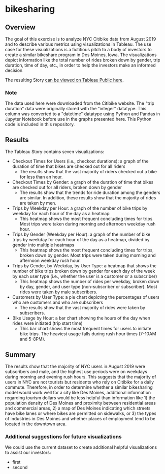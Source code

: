 # bikesharing

## Overview

The goal of this exercise is to analyze NYC Citibike data from August 2019 and to describe various metrics using visualizations in Tableau. The use case for these visualizations is a fictitious pitch to a body of investors to create a similar bikeshare program in Des Moines, Iowa. The visualizations depict information like the total number of rides broken down by gender, trip duration, time of day, etc., in order to help the investors make an informed decision. 

The resulting Story <a href="https://public.tableau.com/app/profile/david1924/viz/August2019CitibikeUsage/August2019CitibikeUsage">can be viewed on Tableau Public here</a>.


### Note
The data used here were downloaded from the Citibike website. The "trip duration" data were originally stored with the "integer" datatype. This column was converted to a "datetime" datatype using Python and Pandas in Jupyter Notebook before use in the graphs presented here. This Python code is included in this repository.


## Results

The Tableau Story contains seven visualizations:

* Checkout Times for Users (i.e., checkout durations): a graph of the duration of time that bikes are checked out for all riders
  - The results show that the vast majority of riders checked out a bike for less than an hour.
* Checkout Times by Gender: a graph of the duration of time that bikes are checked out for all riders, broken down by gender
  - The results show that the trends for ride duration among the genders are similar. In addition, these results show that the majority of rides are taken by men.
* Trips by Weekday per Hour: a graph of the number of bike trips by weekday for each hour of the day as a heatmap
  - This heatmap shows the most frequent concluding times for trips. Most trips were taken during morning and afternoon weekday rush hour.
* Trips by Gender (Weekday per Hour): a graph of the number of bike trips by weekday for each hour of the day as a heatmap, divided by gender into multiple heatmaps
  - This heatmap shows the most frequent concluding times for trips, broken down by gender. Most trips were taken during morning and afternoon weekday rush hour.
* Trips by Gender, by Weekday, by User Type: a heatmap that shows the number of bike trips broken down by gender for each day of the week by each user type (i.e., whether the user is a customer or a subscriber)
  - This heatmap shows the number of rides per weekday, broken down by day, gender, and user type (non-subscriber or subscriber). Most rides were taken by male subscribers.
* Customers by User Type: a pie chart depicting the percentages of users who are customers and who are subscribers
  - The results show that the vast majority of rides were taken by subscribers.
* Bike Usage by Hour: a bar chart showing the hours of the day when rides were initiated (trip start time)
  - This bar chart shows the most frequent times for users to initiate bike trips. The heaviest usage falls during rush hour times (7-10AM and 5-8PM).



## Summary

The results show that the majority of NYC users in August 2019 were subscribers and male, and the highest use periods were on weekdays during morning and evening rush hours. This suggests that the majority of users in NYC are not tourists but residents who rely on Citibike for a daily commute. Therefore, in order to determine whether a similar bikesharing model would work well for a city like Des Moines, additional information regarding tourism dollars would be less helpful than information like 1) the population density of Des Moines and proximity between residential areas and commercial areas, 2) a map of Des Moines indicating which streets have bike lanes or where bikes are permitted on sidewalks, or 3) the types of industries in Des Moines and whether places of employment tend to be located in the downtown area.



### Additional suggestions for future visualizations

We could use the current dataset to create additional helpful visualizations to assist our investors:

* first
* second

